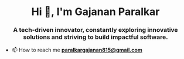 



<h1 align="center">Hi 👋, I'm Gajanan Paralkar</h1>
<h3 align="center"> A tech-driven innovator, constantly exploring innovative solutions and striving to build impactful software.</h3>

- 📫 How to reach me **paralkargajanan815@gmail.com**



